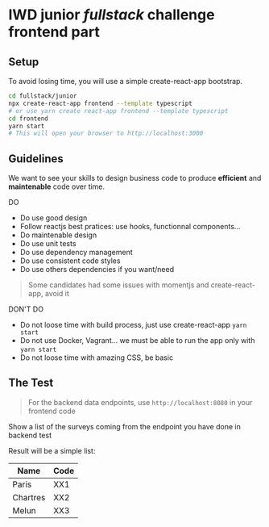 # IWD junior _fullstack_ challenge frontend part

## Setup

To avoid losing time, you will use a simple create-react-app bootstrap.

```bash
cd fullstack/junior
npx create-react-app frontend --template typescript
# or use yarn create react-app frontend --template typescript
cd frontend
yarn start
# This will open your browser to http://localhost:3000
```

## Guidelines

We want to see your skills to design business code to produce **efficient** and **maintenable** code over time.

DO

- Do use good design
- Follow reactjs best pratices: use hooks, functionnal components...
- Do maintenable design
- Do use unit tests
- Do use dependency management
- Do use consistent code styles
- Do use others dependencies if you want/need

> Some candidates had some issues with momentjs and create-react-app, avoid it

DON'T DO

- Do not loose time with build process, just use create-react-app `yarn start`
- Do not use Docker, Vagrant... we must be able to run the app only with `yarn start`
- Do not loose time with amazing CSS, be basic

## The Test

> For the backend data endpoints, use `http://localhost:8080` in your frontend code

Show a list of the surveys coming from the endpoint you have done in backend test

Result will be a simple list:

| Name     | Code |
| -------- | ---- |
| Paris    | XX1  |
| Chartres | XX2  |
| Melun    | XX3  |
